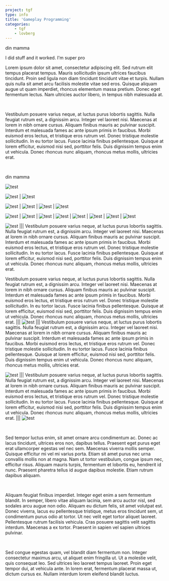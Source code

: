 ```yaml
---
project: tgf
type: info
title: 'Gameplay Programming'
categories: 
    - tgf
    - lovberg
---
```

din mamma 

I did stuff and it worked. I'm super pro

Lorem ipsum dolor sit amet, consectetur adipiscing elit. Sed rutrum elit tempus placerat tempus. Mauris sollicitudin ipsum ultrices faucibus tincidunt. Proin sed ligula non diam tincidunt tincidunt vitae et turpis. Nullam quis nulla sit amet arcu facilisis molestie vitae sed eros. Quisque aliquam augue ut quam imperdiet, rhoncus elementum massa pretium. Donec eget fermentum lectus. Nam ultricies auctor libero, in tempus nibh malesuada at.

<br>

Vestibulum posuere varius neque, at luctus purus lobortis sagittis. Nulla feugiat rutrum est, a dignissim arcu. Integer vel laoreet nisi. Maecenas at lorem in nibh ornare cursus. Aliquam finibus mauris ac pulvinar suscipit. Interdum et malesuada fames ac ante ipsum primis in faucibus. Morbi euismod eros lectus, et tristique eros rutrum vel. Donec tristique molestie sollicitudin. In eu tortor lacus. Fusce lacinia finibus pellentesque. Quisque at lorem efficitur, euismod nisi sed, porttitor felis. Duis dignissim tempus enim ut vehicula. Donec rhoncus nunc aliquam, rhoncus metus mollis, ultricies erat.

<br>

din mamma

![test](https://static.pexels.com/photos/36764/marguerite-daisy-beautiful-beauty.jpg)

![test](https://static.pexels.com/photos/36764/marguerite-daisy-beautiful-beauty.jpg) | ![test](https://static.pexels.com/photos/36764/marguerite-daisy-beautiful-beauty.jpg)

![test](https://static.pexels.com/photos/36764/marguerite-daisy-beautiful-beauty.jpg) | ![test](https://static.pexels.com/photos/36764/marguerite-daisy-beautiful-beauty.jpg) | ![test](https://static.pexels.com/photos/36764/marguerite-daisy-beautiful-beauty.jpg) | ![test](https://static.pexels.com/photos/36764/marguerite-daisy-beautiful-beauty.jpg)

![test](https://static.pexels.com/photos/36764/marguerite-daisy-beautiful-beauty.jpg) | ![test](https://static.pexels.com/photos/36764/marguerite-daisy-beautiful-beauty.jpg) | ![test](https://static.pexels.com/photos/36764/marguerite-daisy-beautiful-beauty.jpg) | ![test](https://static.pexels.com/photos/36764/marguerite-daisy-beautiful-beauty.jpg) | ![test](https://static.pexels.com/photos/36764/marguerite-daisy-beautiful-beauty.jpg) | ![test](https://static.pexels.com/photos/36764/marguerite-daisy-beautiful-beauty.jpg) | ![test](https://static.pexels.com/photos/36764/marguerite-daisy-beautiful-beauty.jpg) | ![test](https://static.pexels.com/photos/36764/marguerite-daisy-beautiful-beauty.jpg)

![test](https://static.pexels.com/photos/36764/marguerite-daisy-beautiful-beauty.jpg) ||| Vestibulum posuere varius neque, at luctus purus lobortis sagittis. Nulla feugiat rutrum est, a dignissim arcu. Integer vel laoreet nisi. Maecenas at lorem in nibh ornare cursus. Aliquam finibus mauris ac pulvinar suscipit. Interdum et malesuada fames ac ante ipsum primis in faucibus. Morbi euismod eros lectus, et tristique eros rutrum vel. Donec tristique molestie sollicitudin. In eu tortor lacus. Fusce lacinia finibus pellentesque. Quisque at lorem efficitur, euismod nisi sed, porttitor felis. Duis dignissim tempus enim ut vehicula. Donec rhoncus nunc aliquam, rhoncus metus mollis, ultricies erat.

Vestibulum posuere varius neque, at luctus purus lobortis sagittis. Nulla feugiat rutrum est, a dignissim arcu. Integer vel laoreet nisi. Maecenas at lorem in nibh ornare cursus. Aliquam finibus mauris ac pulvinar suscipit. Interdum et malesuada fames ac ante ipsum primis in faucibus. Morbi euismod eros lectus, et tristique eros rutrum vel. Donec tristique molestie sollicitudin. In eu tortor lacus. Fusce lacinia finibus pellentesque. Quisque at lorem efficitur, euismod nisi sed, porttitor felis. Duis dignissim tempus enim ut vehicula. Donec rhoncus nunc aliquam, rhoncus metus mollis, ultricies erat. ||| ![test](https://static.pexels.com/photos/36764/marguerite-daisy-beautiful-beauty.jpg) ||| Vestibulum posuere varius neque, at luctus purus lobortis sagittis. Nulla feugiat rutrum est, a dignissim arcu. Integer vel laoreet nisi. Maecenas at lorem in nibh ornare cursus. Aliquam finibus mauris ac pulvinar suscipit. Interdum et malesuada fames ac ante ipsum primis in faucibus. Morbi euismod eros lectus, et tristique eros rutrum vel. Donec tristique molestie sollicitudin. In eu tortor lacus. Fusce lacinia finibus pellentesque. Quisque at lorem efficitur, euismod nisi sed, porttitor felis. Duis dignissim tempus enim ut vehicula. Donec rhoncus nunc aliquam, rhoncus metus mollis, ultricies erat.

![test](https://static.pexels.com/photos/36764/marguerite-daisy-beautiful-beauty.jpg) ||| Vestibulum posuere varius neque, at luctus purus lobortis sagittis. Nulla feugiat rutrum est, a dignissim arcu. Integer vel laoreet nisi. Maecenas at lorem in nibh ornare cursus. Aliquam finibus mauris ac pulvinar suscipit. Interdum et malesuada fames ac ante ipsum primis in faucibus. Morbi euismod eros lectus, et tristique eros rutrum vel. Donec tristique molestie sollicitudin. In eu tortor lacus. Fusce lacinia finibus pellentesque. Quisque at lorem efficitur, euismod nisi sed, porttitor felis. Duis dignissim tempus enim ut vehicula. Donec rhoncus nunc aliquam, rhoncus metus mollis, ultricies erat. ||| ![test](https://static.pexels.com/photos/36764/marguerite-daisy-beautiful-beauty.jpg)

<br>

Sed tempor luctus enim, sit amet ornare arcu condimentum ac. Donec ac lacus tincidunt, ultrices eros non, dapibus tellus. Praesent eget purus eget erat ullamcorper egestas vel nec sem. Maecenas viverra mollis semper. Quisque efficitur mi vel mi varius porta. Etiam sit amet purus nec urna convallis mollis non at magna. Nam ut tortor vestibulum, congue ipsum nec, efficitur risus. Aliquam mauris turpis, fermentum et lobortis eu, hendrerit id nunc. Praesent pharetra tellus id augue dapibus molestie. Etiam rutrum dapibus aliquam.

<br>

Aliquam feugiat finibus imperdiet. Integer eget enim a sem fermentum blandit. In semper, libero vitae aliquam lacinia, sem arcu auctor nisl, sed sodales arcu augue non odio. Aliquam eu dictum felis, sit amet volutpat est. Donec viverra, lacus eu pellentesque tristique, metus eros tincidunt sem, ut condimentum purus odio at tortor. Ut nec velit eget tortor aliquet laoreet. Pellentesque rutrum facilisis vehicula. Cras posuere sagittis velit sagittis interdum. Maecenas a ex tortor. Praesent in sapien vel sapien ultrices pulvinar.

<br>

Sed congue egestas quam, vel blandit diam fermentum non. Integer consectetur maximus arcu, ut aliquet enim fringilla ut. Ut a molestie velit, quis consequat leo. Sed ultrices leo laoreet tempus laoreet. Proin eget tempor dui, at vehicula ante. In lorem erat, fermentum placerat massa ut, dictum cursus ex. Nullam interdum lorem eleifend blandit luctus.
